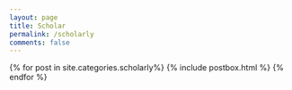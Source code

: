 ```yaml
---
layout: page
title: Scholar
permalink: /scholarly
comments: false
---
```

<div class="row listrecent"> 
{% for post in site.categories.scholarly%} {% include postbox.html %} {% endfor %}
